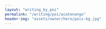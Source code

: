 ```yaml
---
layout: "writing_by_poi"
permalink: "/writing/poi/acatenango"
header-img: "assets/owner/hero/pois-bg.jpg"
---
```


